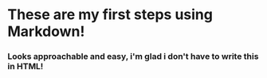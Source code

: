 # These are my first steps using Markdown!

### Looks approachable and easy, i'm glad i don't have to write this in HTML!

